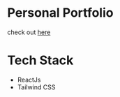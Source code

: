 # Personal Portfolio

check out <a href='https://portfolio-puja.vercel.app/'>here</a>

# Tech Stack

- ReactJs
- Tailwind CSS
